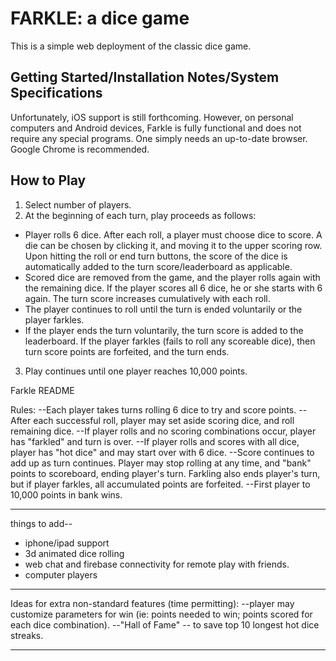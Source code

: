 # FARKLE: a dice game

This is a simple web deployment of the classic dice game.

## Getting Started/Installation Notes/System Specifications

Unfortunately, iOS support is still forthcoming. However, on personal computers and Android devices, Farkle is fully functional and does not require any special programs. One simply needs an up-to-date browser. Google Chrome is recommended.

## How to Play

1. Select number of players.
2. At the beginning of each turn, play proceeds as follows:
* Player rolls 6 dice. After each roll, a player must choose dice to score. A die can be chosen by clicking it, and moving it to the upper scoring row. Upon hitting the roll or end turn buttons, the score of the dice is automatically added to the turn score/leaderboard as applicable.
* Scored dice are removed from the game, and the player rolls again with the remaining dice. If the player scores all 6 dice, he or she starts with 6 again. The turn score increases cumulatively with each roll.
* The player continues to roll until the turn is ended voluntarily or the player farkles. 
* If the player ends the turn voluntarily, the turn score is added to the leaderboard. If the player farkles (fails to roll any scoreable dice), then turn score points are forfeited, and the turn ends.
3. Play continues until one player reaches 10,000 points.


Farkle README

Rules:
--Each player takes turns rolling 6 dice to try and score points.
--After each successful roll, player may set aside scoring dice, and roll remaining dice.
--If player rolls and no scoring combinations occur, player has "farkled" and turn is over.
--If player rolls and scores with all dice, player has "hot dice" and may start over with 6 dice. 
--Score continues to add up as turn continues. Player may stop rolling at any time, and "bank" points to scoreboard, ending player's turn. Farkling also ends player's turn, but if player farkles, all accumulated points are forfeited.
--First player to 10,000 points in bank wins.



 --- 

things to add--
- iphone/ipad support
- 3d animated dice rolling
- web chat and firebase connectivity for remote play with friends.
- computer players



 ---
Ideas for extra non-standard features (time permitting):
	--player may customize parameters for win (ie: points needed to win; points scored for each dice combination).
	--"Hall of Fame" -- to save top 10 longest hot dice streaks.


<!-- who; what; why; req for run; req for inst; contributors; forthcoming features; links to wireframes/userstories
	presentation
	who, what, painpionts solved, why solve pain points, tour of site, challenges overcome, extra stuff, forthcoming features, questions

	markdown syntax
	# - h1
	## - h2 etc
	### h3 etc

	**bold**
	_italics_

	bullet list: * list item
				   * inner list item
				   code ` //code here `
				   multi line code ``` //code ```
 -->


 ---

<!-- 

 Tetris README.

 Rules: 

 --Randomized blocks will generate, and will need to be placed on game board. 
 --WHen a line is complete, it will disappear, and all remaining blocks shift down. Score is incremented +1 for each line completed. Game continues until blocks overflow top of gameboard.

 User Stories for Tetris:

 --User presses start button, which begins game on level 1.
 --Every X minutes, the game will "level up". Blocks will generate faster, and move down the board faster. Music and background will change.
 --Player will use arrow keys to control and rotate the blocks as they appear.
 --Player will only be able to control one block at a time. Once the controlled block is placed, control will transfer to next lowest block. 
 --Game gets infinitely harder. Each level is a little faster than the last. Player lasts as long as possible. 
 --Upon completion of game, player is presented with new game button

---
Ideas for extra features (time permitting):
	--"Hall of Fame" tracking top ten scores. Allows user to input initials.
 -->